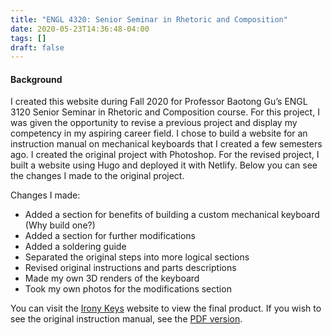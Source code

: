 ```yaml
---
title: "ENGL 4320: Senior Seminar in Rhetoric and Composition"
date: 2020-05-23T14:36:48-04:00
tags: []
draft: false
---
```

#### Background 

I created this website during Fall 2020 for Professor Baotong Gu’s ENGL 3120 Senior Seminar in Rhetoric and Composition course. For this project, I was given the opportunity to revise a previous project and display my competency in my aspiring career field. I chose to build a website for an instruction manual on mechanical keyboards that I created a few semesters ago. I created the original project with Photoshop. For the revised project, I built a website using Hugo and deployed it with Netlify. Below you can see the changes I made to the original project.

Changes I made:
- Added a section for benefits of building a custom mechanical keyboard (Why build one?)
- Added a section for further modifications 
- Added a soldering guide
- Separated the original steps into more logical sections 
- Revised original instructions and parts descriptions
- Made my own 3D renders of the keyboard
- Took my own photos for the modifications section

You can visit the [Irony Keys](https://ironykeys.xyz/") website to view the final product. If you wish to see the original instruction manual, see the [PDF version](https://drive.google.com/file/d/1qokYrIaeFH8jrCoPEyAPNZhJ0jxr_HSH/view).

